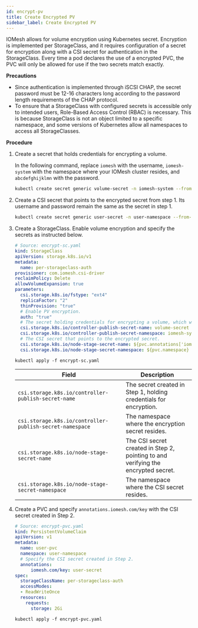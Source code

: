```yaml
---
id: encrypt-pv
title: Create Encrypted PV  
sidebar_label: Create Encrypted PV  
---
```


IOMesh allows for volume encryption using Kubernetes secret. Encryption is implemented per StorageClass, and it requires configuration of a secret for encryption along with a CSI secret for authentication in the StorageClass. Every time a pod declares the use of a encrypted PVC, the PVC will only be allowed for use if the two secrets match exactly.

**Precautions**
- Since authentication is implemented through iSCSI CHAP, the secret password must be 12-16 characters long according to the password length requirements of the CHAP protocol.
- To ensure that a StorageClass with configured secrets is accessible only to intended users, Role-Based Access Control (RBAC) is necessary. This is because StorageClass is not an object limited to a specific namespace, and some versions of Kubernetes allow all namespaces to access all StorageClasses.

**Procedure**
1. Create a secret that holds credentials for encrypting a volume. 

    In the following command, replace `iomesh` with the username, `iomesh-system` with the namespace where your IOMesh cluster resides, and `abcdefghijklmn` with the password.

    ```bash
    kubectl create secret generic volume-secret -n iomesh-system --from-literal=username=iomesh --from-literal=password=abcdefghijklmn
    ```
1. Create a CSI secret that points to the encrypted secret from step 1. Its username and password remain the same as the secret in step 1.

    ```bash
    kubectl create secret generic user-secret -n user-namespace --from-literal=username=iomesh --from-literal=password=abcdefghijklmn
    ```
2. Create a StorageClass. Enable volume encryption and specify the secrets as instructed below.
    ```yaml
    # Source: encrypt-sc.yaml
    kind: StorageClass
    apiVersion: storage.k8s.io/v1
    metadata:
      name: per-storageclass-auth
    provisioner: com.iomesh.csi-driver 
    reclaimPolicy: Delete
    allowVolumeExpansion: true
    parameters:
      csi.storage.k8s.io/fstype: "ext4"
      replicaFactor: "2"
      thinProvision: "true"
      # Enable PV encryption.
      auth: "true" 
      # The secret holding credentials for encrypting a volume, which will be fetched by the CSI reading in the `annotations` field of the PVC.
      csi.storage.k8s.io/controller-publish-secret-name: volume-secret 
      csi.storage.k8s.io/controller-publish-secret-namespace: iomesh-system
      # The CSI secret that points to the encrypted secret.
      csi.storage.k8s.io/node-stage-secret-name: ${pvc.annotations['iomesh.com/key']}
      csi.storage.k8s.io/node-stage-secret-namespace: ${pvc.namespace}
    ```
    ```shell
    kubectl apply -f encrypt-sc.yaml
    ```
    |Field|Description|
    |---|---|
    |`csi.storage.k8s.io/controller-publish-secret-name`| The secret created in Step 1, holding credentials for encryption.|
    |`csi.storage.k8s.io/controller-publish-secret-namespace`|The namespace where the encryption secret resides.|
    |`csi.storage.k8s.io/node-stage-secret-name`|The CSI secret created in Step 2, pointing to and verifying the encrypted secret. |
    |`csi.storage.k8s.io/node-stage-secret-namespace`|The namespace where the CSI secret resides.|

3. Create a PVC and specify `annotations.iomesh.com/key` with the CSI secret created in Step 2.
    ```yaml
    # Source: encrypt-pvc.yaml
    kind: PersistentVolumeClaim
    apiVersion: v1
    metadata:
      name: user-pvc
      namespace: user-namespace
      # Specify the CSI secret created in Step 2.
      annotations:
          iomesh.com/key: user-secret
    spec:
      storageClassName: per-storageclass-auth
      accessModes:
      - ReadWriteOnce
      resources:
        requests:
          storage: 2Gi
    ```
    ```shell
    kubectl apply -f encrypt-pvc.yaml
    ```